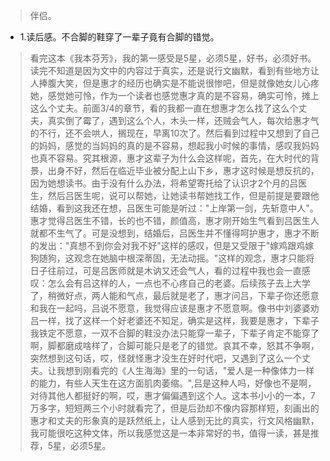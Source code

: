 >伴侣。

- 1.读后感。不合脚的鞋穿了一辈子竟有合脚的错觉。

>看完这本《我本芬芳》，我的第一感受是5星，必须5星，好书，必须好书。读完不知道是因为文中的内容过于真实，还是说行文幽默，看到有些地方让人捧腹大笑，但是惠才的经历也确实是不能说很惨吧，但是就像她女儿心疼她，感觉她可怜，作为一个读者也感觉惠才真的是不容易，确实可怜，摊上这么个丈夫。前面3/4的章节，看的我都一直在想惠才怎么找了这么个丈夫，真实倒了霉了，遇到这么个人，木头一样，还贼会气人，每次给惠才气的不行，还不会哄人，搁现在，早离10次了。然后看到过程中又想到了自己的妈妈，感觉的当妈妈的真的是不容易，想起我小时候的事情，感叹我妈妈也真不容易。究其根源，惠才这辈子为什么会这样呢，首先，在大时代的背景，出身不好，然后在临近毕业被分配上山下乡，惠才这时候是想反抗的，因为她想读书。由于没有什么办法，将希望寄托给了认识才2个月的吕医生，然后吕医生呢，说可以帮她，让她读书帮她找工作，但是前提是要跟他结婚，看到这我还在想，吕医生可能是听过："上岸第一剑，先斩意中人"。惠才觉得吕医生不错，长的也不错，颜值高，惠才刚开始生气看到吕医生人就都不生气了。可是没想到，结婚后，吕医生并不懂得呵护惠才，惠才不断的发出："真想不到你会对我不好"这样的感叹，但是又受限于"嫁鸡跟鸡嫁狗随狗，这观念在她脑中根深蒂固，无法动摇。"这样的观念，惠才只能将日子往前过，可是吕医师就是木讷又还会气人，看的过程中我也会一直感叹：怎么会有吕这样的人，一点也不心疼自己的老婆。后续孩子去上大学了，稍微好点，两人能和气点，最后就是老了，惠才问吕，下辈子你还愿意和我在一起吗，吕说不愿意，我觉得应该是惠才不愿意啊。像书中刘婆婆劝吕一样，找了这样一个好老婆还不知足，确实是这样，我要是惠才，下辈子我铁定不愿意，一双不合脚的鞋没办法只能穿一辈子，下辈子肯定不能穿了啊，脚都磨成啥样了，合脚可能只是老了的错觉。哀其不幸，怒其不争啊，突然想到这句话，哎，怪就怪惠才没生在好时代吧，又遇到了这么一个丈夫。让我想到刚看完的《人生海海》里的一句话，"爱人是一种像体力一样的能力，有些人天生在这方面肌肉萎缩。",吕是这种人吗，好像也不是啊，对待其他人都挺好的啊，哎，惠才偏偏遇到这个人。这本书小小的一本，7万多字，短短两三个小时就看完了，但是后劲却不像内容那样短，刻画出的惠才和丈夫的形象真的是跃然纸上，让人感到无比的真实，行文风格幽默，我可能很吃这种文体，所以我感觉这是一本非常好的书，值得一读，甚是推荐，5星，必须5星。
